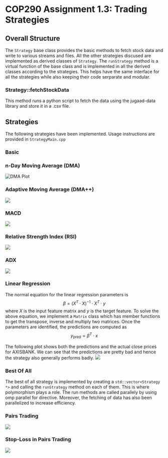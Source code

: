 # COP290 Assignment 1.3: Trading Strategies

## Overall Structure

The `Strategy` base class provides the basic methods to fetch stock data and write to various streams and files. All the other strategies discused are implemented as derived classes of `Strategy`. The `runStrategy` method is a virtual function of the base class and is
implemented in all the derived classes according to the strategies. This helps have the same interface for all the strategies while also keeping their code serparate and modular.

### Strategy::fetchStockData

This method runs a python script to fetch the data using the jugaad-data library and store it in a .csv file.

## Strategies

The following strategies have been implemented. Usage instructions are provided in `StrategyMain.cpp`

### Basic

### n-Day Moving Average (DMA)
![DMA Plot](./Plots/DMA_plot.png)

### Adaptive Moving Average (DMA++)
![](./Plots/AMA_plot.png)

### MACD
![](./Plots/MACD_plot.png)

### Relative Strength Index (RSI)
![](./Plots/RSI_plot.png)

### ADX
![](./Plots/ADX_plot.png)

### Linear Regression 

The normal equation for the linear regression parameters is $$\beta = (X^T \cdot X)^{-1} \cdot X^T \cdot y$$ where $X$ is the input feature matrix and $y$ is the target feature.
To solve the above equation, we implement a `Matrix` class which has member functions to get the transpose, inverse and multiply two matrices. Once the parameters are identified, the predictions are computed as
$$y_{\text{pred}} = \beta^T \cdot x$$

The following plot shows both the predictions and the actual close prices for AXISBANK. We can see that the predictions are pretty bad and hence the strategy also generally performs badly.
![](./Plots/LR_plot.png)

### Best Of All

The best of all strategy is implemented by creating a `std::vector<Strategy *>` and calling the `runStrategy` method on each of them. This is where polymorphism plays a role. The run methods are called parallely by using omp parallel for directive. Moreover, the fetching
of data has also been parallelized to increase efficiency.

### Pairs Trading
![](./Plots/Pairs_plot.png)

### Stop-Loss in Pairs Trading
![](./Plots/Pairs2_plot.png)
